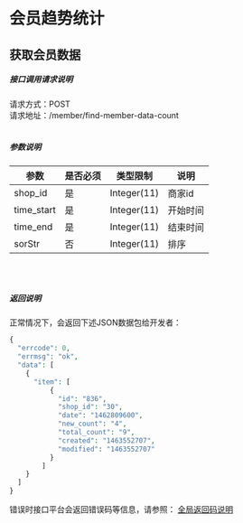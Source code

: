 # 会员趋势统计


## 获取会员数据
##### 接口调用请求说明
请求方式：POST
<br  />
请求地址：/member/find-member-data-count
<br  /><br  />
##### 参数说明
| 参数 | 是否必须 | 类型限制 | 说明 |
| -- | -- | -- | -- |
| shop_id | 是 | Integer(11) | 商家id |
| time_start | 是 | Integer(11) | 开始时间 |
| time_end | 是 | Integer(11) | 结束时间 |
| sorStr | 否 | Integer(11) | 排序 |
<br  /><br  />
##### 返回说明
正常情况下，会返回下述JSON数据包给开发者：
```php
{
  "errcode": 0,
  "errmsg": "ok",
  "data": [
    {
      "item": [
          {
            "id": "836",
            "shop_id": "30",
            "date": "1462809600",
            "new_count": "4",
            "total_count": "9",
            "created": "1463552707",
            "modified": "1463552707"
          }
        ]
    }
  ]
}
```
错误时接口平台会返回错误码等信息，请参照：
[全局返回码说明](/error-code.html)
<br  /><br  />
